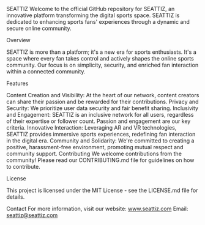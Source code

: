 SEATTIZ
Welcome to the official GitHub repository for SEATTIZ, an innovative platform transforming the digital sports space. SEATTIZ is dedicated to enhancing sports fans' experiences through a dynamic and secure online community.

Overview

SEATTIZ is more than a platform; it's a new era for sports enthusiasts. It's a space where every fan takes control and actively shapes the online sports community. Our focus is on simplicity, security, and enriched fan interaction within a connected community.

Features

Content Creation and Visibility: At the heart of our network, content creators can share their passion and be rewarded for their contributions.
Privacy and Security: We prioritize user data security and fair benefit sharing.
Inclusivity and Engagement: SEATTIZ is an inclusive network for all users, regardless of their expertise or follower count. Passion and engagement are our key criteria.
Innovative Interaction: Leveraging AR and VR technologies, SEATTIZ provides immersive sports experiences, redefining fan interaction in the digital era.
Community and Solidarity: We're committed to creating a positive, harassment-free environment, promoting mutual respect and community support.
Contributing
We welcome contributions from the community! Please read our CONTRIBUTING.md file for guidelines on how to contribute.

License

This project is licensed under the MIT License - see the LICENSE.md file for details.

Contact
For more information, visit our website: www.seattiz.com
Email: seattiz@seattiz.com

